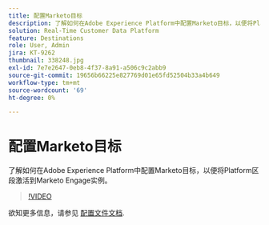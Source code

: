 ```yaml
---
title: 配置Marketo目标
description: 了解如何在Adobe Experience Platform中配置Marketo目标，以便将Platform区段激活到Marketo Engage实例。
solution: Real-Time Customer Data Platform
feature: Destinations
role: User, Admin
jira: KT-9262
thumbnail: 338248.jpg
exl-id: 7e7e2647-0eb8-4f37-8a91-a506c9c2abb9
source-git-commit: 19656b66225e827769d01e65fd52504b33a4b649
workflow-type: tm+mt
source-wordcount: '69'
ht-degree: 0%

---
```


# 配置Marketo目标

了解如何在Adobe Experience Platform中配置Marketo目标，以便将Platform区段激活到Marketo Engage实例。

>[!VIDEO](https://video.tv.adobe.com/v/338248?quality=12&learn=on)

欲知更多信息，请参见 [配置文件文档](https://experienceleague.adobe.com/docs/experience-platform/rtcdp/profile/profile-browse.html).
